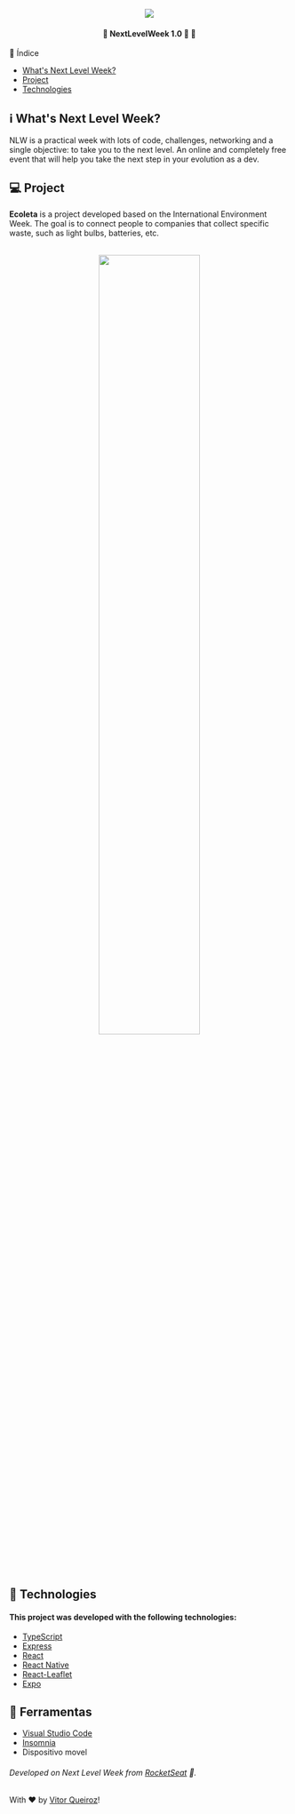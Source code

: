 <p align="center"><img src="https://lander.rocketseat.dev/uploads/nextlevelweek_18baaf82af.svg"/></p>
 <h4 align="center">🚧 NextLevelWeek 1.0 🚀 🚧</h4>
 
 📍 Índice
 
 - [What's Next Level Week?](-#-whats-next-level-week)
 - [Project](-#project)
 - [Technologies](-#technologies)

## ℹ️ What's Next Level Week?
NLW is a practical week with lots of code, challenges, networking and a single objective: to take you to the next level.  An online and completely free event that will help you take the next step in your evolution as a dev.

## :computer: Project
__Ecoleta__ is a project developed based on the International Environment Week. The goal is to connect people to companies that collect specific waste, such as light bulbs, batteries, etc.
</br>
</br>
<p align="center">
<img src="https://raw.githubusercontent.com/vitorqueirosz/nlw-01/94e2e60bb155332dc9057e073c62f1a4a87cde77/server/uploads/Ecoleta%20(Booster).svg" heigth="20%" width="60%">
</p>
</br>

## :rocket: Technologies

#### This project was developed with the following technologies:

- [TypeScript](https://github.com/Microsoft/TypeScript)
- [Express](https://github.com/expressjs/express)
- [React](https://github.com/facebook/react)
- [React Native](https://github.com/facebook/react-native)
- [React-Leaflet](https://github.com/PaulLeCam/react-leaflet)
- [Expo](https://github.com/expo/expo)

## :hammer: Ferramentas
- [Visual Studio Code](https://code.visualstudio.com)
- [Insomnia](https://insomnia.rest)
- Dispositivo movel

###### Developed on Next Level Week from [RocketSeat](https://rocketseat.com.br) :rocket:.

With ♥ by [Vitor Queiroz](https://www.linkedin.com/in/vitor-queiroz-4b32131a3/)!
